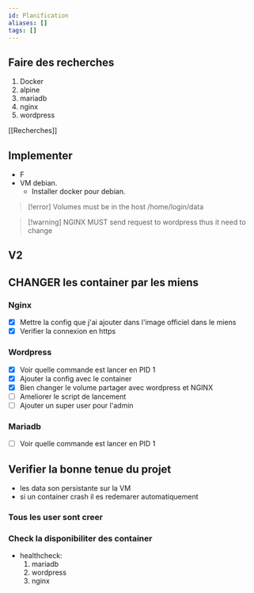 ```yaml
---
id: Planification
aliases: []
tags: []
---
```


## Faire des recherches
1. Docker
2. alpine
3.  mariadb 
4. nginx
5. wordpress

[[Recherches]]

## Implementer 
- F
- VM debian.
	- Installer docker pour debian.


>[!error] Volumes must be in the host /home/login/data

>[!warning] NGINX MUST send request to wordpress thus it need to change




## V2

## CHANGER les container par les miens

### Nginx
- [X] Mettre la config que j'ai ajouter dans l'image officiel dans le miens
- [X] Verifier la connexion en https

### Wordpress
- [X] Voir quelle commande est lancer en PID 1
- [X] Ajouter la config avec le container 
- [X] Bien changer le volume partager avec wordpress et NGINX
- [ ] Ameliorer le script de lancement
- [ ] Ajouter un super user pour l'admin

### Mariadb
- [ ] Voir quelle commande est lancer en PID 1

## Verifier la bonne tenue du projet
- les data son persistante sur la VM 
- si un container crash il es redemarer automatiquement

### Tous les user sont creer

### Check la disponibiliter des container
- healthcheck:
  1. mariadb
  2. wordpress
  3. nginx
